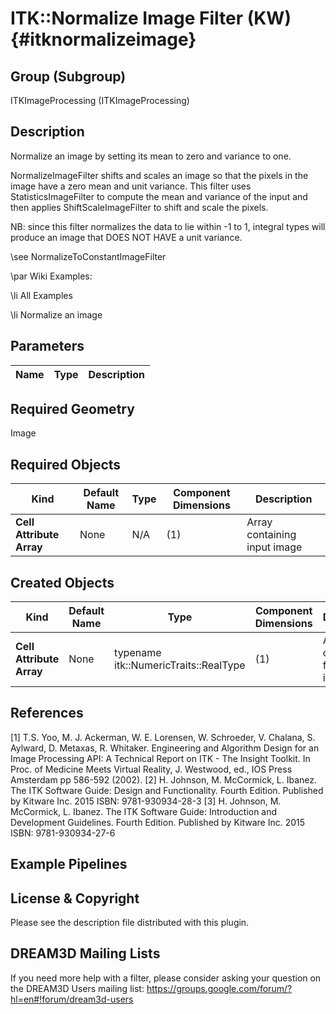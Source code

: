 ITK::Normalize Image Filter (KW) {#itknormalizeimage}
=================

## Group (Subgroup) ##

ITKImageProcessing (ITKImageProcessing)

## Description ##

Normalize an image by setting its mean to zero and variance to one.

NormalizeImageFilter shifts and scales an image so that the pixels in the image have a zero mean and unit variance. This filter uses StatisticsImageFilter to compute the mean and variance of the input and then applies ShiftScaleImageFilter to shift and scale the pixels.

NB: since this filter normalizes the data to lie within -1 to 1, integral types will produce an image that DOES NOT HAVE a unit variance.

\see NormalizeToConstantImageFilter

\par Wiki Examples:

\li All Examples

\li Normalize an image

## Parameters ##

| Name | Type | Description |
|------|------|-------------|


## Required Geometry ##

Image

## Required Objects ##

| Kind | Default Name | Type | Component Dimensions | Description |
|------|--------------|------|----------------------|-------------|
| **Cell Attribute Array** | None | N/A | (1)  | Array containing input image

## Created Objects ##

| Kind | Default Name | Type | Component Dimensions | Description |
|------|--------------|------|----------------------|-------------|
| **Cell Attribute Array** | None | typename itk::NumericTraits<typename InputImageType::PixelType>::RealType | (1)  | Array containing filtered image

## References ##

[1] T.S. Yoo, M. J. Ackerman, W. E. Lorensen, W. Schroeder, V. Chalana, S. Aylward, D. Metaxas, R. Whitaker. Engineering and Algorithm Design for an Image Processing API: A Technical Report on ITK - The Insight Toolkit. In Proc. of Medicine Meets Virtual Reality, J. Westwood, ed., IOS Press Amsterdam pp 586-592 (2002). 
[2] H. Johnson, M. McCormick, L. Ibanez. The ITK Software Guide: Design and Functionality. Fourth Edition. Published by Kitware Inc. 2015 ISBN: 9781-930934-28-3
[3] H. Johnson, M. McCormick, L. Ibanez. The ITK Software Guide: Introduction and Development Guidelines. Fourth Edition. Published by Kitware Inc. 2015 ISBN: 9781-930934-27-6

## Example Pipelines ##



## License & Copyright ##

Please see the description file distributed with this plugin.

## DREAM3D Mailing Lists ##

If you need more help with a filter, please consider asking your question on the DREAM3D Users mailing list:
https://groups.google.com/forum/?hl=en#!forum/dream3d-users
